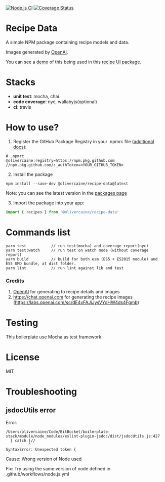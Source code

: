 [![Node.js CI](https://github.com/olivercaine/typescript-library-boilerplate/actions/workflows/node.js.yml/badge.svg)](https://github.com/olivercaine/typescript-library-boilerplate/actions/workflows/node.js.yml)
[![Coverage Status](https://coveralls.io/repos/github/goldenbearkin/typescript-library-boilerplate/badge.svg?branch=master)](https://coveralls.io/github/goldenbearkin/typescript-library-boilerplate?branch=master)

# Recipe Data

A simple NPM package containing recipe models and data. 

Images generated by [OpenAI](https://openai.com/).

You can see a [demo](https://olivercaine.github.io/ui-component-library-recipes) of this being used in this [recipe UI package](https://github.com/olivercaine/ui-component-library-recipes).

# Stacks
- **unit test**: mocha, chai
- **code coverage**: nyc, wallabyjs(optional)
- **ci**: travis

# How to use?

1. Register the GitHub Package Registry in your .npmrc file ([additional docs](https://docs.github.com/en/packages/working-with-a-github-packages-registry/working-with-the-npm-registry)):

```
# .npmrc
@olivercaine:registry=https://npm.pkg.github.com
//npm.pkg.github.com/:_authToken=<YOUR_GITHUB_TOKEN>
```

2. Install the package

```
npm install --save-dev @olivercaine/recipe-data@latest
```

Note: you can see the latest version in the [packages page](https://github.com/users/olivercaine/packages/npm/package/recipe-data)

3. Import the package into your app:

```typescript
import { recipes } from '@olivercaine/recipe-data'
```

# Commands list
````
yarn test           // run test(mocha) and coverage report(nyc)
yarn test:watch     // run test on watch mode (without coverage report)
yarn build          // build for both esm (ES5 + ES2015 module) and ES5 UMD bundle, at dist folder.
yarn lint           // run lint against lib and test
````

### Credits

1. [OpenAI](https://labs.openai.com) for generating to recipe details and images 
2. https://chat.openai.com for generating the recipe images (https://labs.openai.com/sc/dE4xFAJiJysVYdHW4ds4Fgmb)

# Testing

This boilerplate use Mocha as test framework.

# License

MIT


# Troubleshooting

## jsdocUtils error

Error:

```
/Users/olivercaine/Code/BitBucket/boilerplate-stack/module/node_modules/eslint-plugin-jsdoc/dist/jsdocUtils.js:427
  } catch {//
          ^
SyntaxError: Unexpected token {
```

Cause: Wrong version of Node used

Fix: Try using the same version of node defined in .github/workflows/node.js.yml
